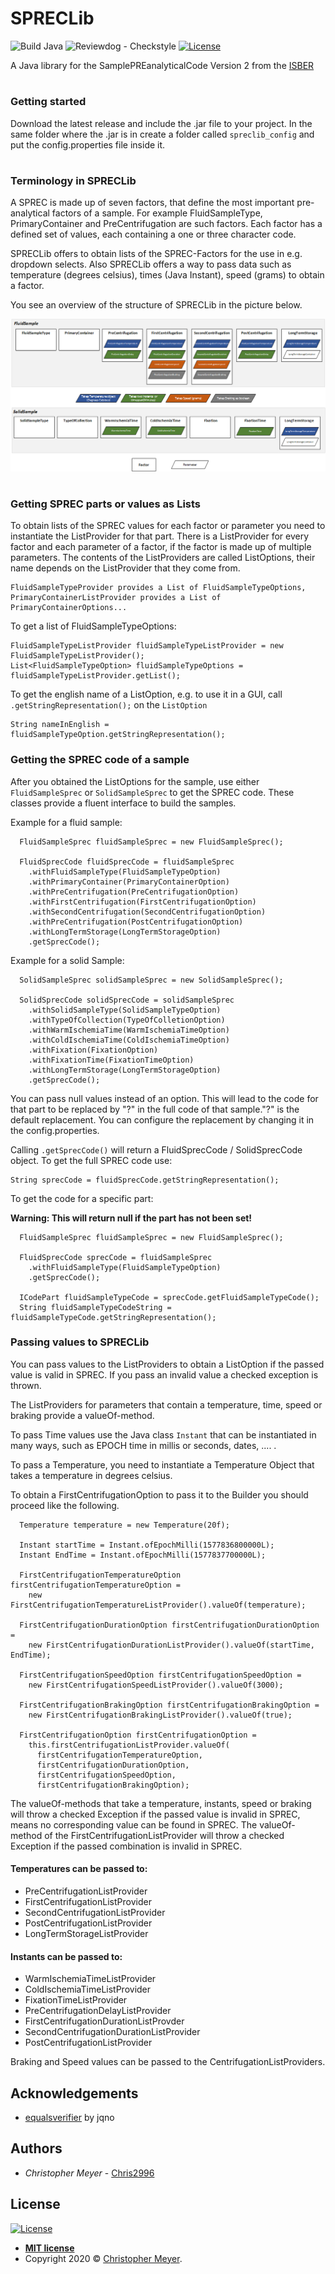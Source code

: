 # SPRECLib

![Build Java](https://github.com/Chris2996/SPRECLib/workflows/Build%20Java/badge.svg) ![Reviewdog - Checkstyle](https://github.com/Chris2996/SPRECLib/workflows/Reviewdog%20-%20Checkstyle/badge.svg) [![License](http://img.shields.io/:license-mit-blue.svg?style=flat-square)](http://badges.mit-license.org)


A Java library for the SamplePREanalyticalCode Version 2 from the [ISBER](https://www.isber.org/page/SPREC?&hhsearchterms=%22sprec%22)

#
### Getting started

Download the latest release and include the .jar file to your project. In the same folder where the .jar is in create a folder called ```spreclib_config``` and put the config.properties file inside it. 

#
### Terminology in SPRECLib
A SPREC is made up of seven factors, that define the most important pre-analytical factors of a sample. For example FluidSampleType, PrimaryContainer and PreCentrifugation are such factors. Each factor has a defined set of values, each containing a one or three character code. 

SPRECLib offers to obtain lists of the SPREC-Factors for the use in e.g. dropdown selects. Also SPRECLib offers a way to pass data such as temperature (degrees celsius), times (Java Instant), speed (grams) to obtain a factor.

You see an overview of the structure of SPRECLib in the picture below.

![](readmeImages/sprecOverview.png)
#
### Getting SPREC parts or values as Lists

To obtain lists of the SPREC values for each factor or parameter you need to instantiate the ListProvider for that part. There is a ListProvider for every factor and each parameter of a factor, if the factor is made up of multiple parameters. The contents of the ListProviders are called ListOptions, their name depends on the ListProvider that they come from.

```
FluidSampleTypeProvider provides a List of FluidSampleTypeOptions, PrimaryContainerListProvider provides a List of PrimaryContainerOptions...
```

To get a list of FluidSampleTypeOptions:

```
FluidSampleTypeListProvider fluidSampleTypeListProvider = new FluidSampleTypeListProvider();
List<FluidSampleTypeOption> fluidSampleTypeOptions = fluidSampleTypeListProvider.getList();
```

To get the english name of a ListOption, e.g. to use it in a GUI, call ```.getStringRepresentation();``` on the ```ListOption```

```
String nameInEnglish = fluidSampleTypeOption.getStringRepresentation();
```

### Getting the SPREC code of a sample

After you obtained the ListOptions for the sample, use either ```FluidSampleSprec``` or ```SolidSampleSprec``` to get the SPREC code. These classes provide a fluent interface to build the samples.

Example for a fluid sample:

```
  FluidSampleSprec fluidSampleSprec = new FluidSampleSprec();
  
  FluidSprecCode fluidSprecCode = fluidSampleSprec
    .withFluidSampleType(FluidSampleTypeOption)
    .withPrimaryContainer(PrimaryContainerOption)
    .withPreCentrifugation(PreCentrifugationOption)
    .withFirstCentrifugation(FirstCentrifugationOption)
    .withSecondCentrifugation(SecondCentrifugationOption)
    .withPreCentrifugation(PostCentrifugationOption)
    .withLongTermStorage(LongTermStorageOption)
    .getSprecCode();
```


Example for a solid Sample:
```
  SolidSampleSprec solidSampleSprec = new SolidSampleSprec();

  SolidSprecCode solidSprecCode = solidSampleSprec
    .withSolidSampleType(SolidSampleTypeOption)
    .withTypeOfCollection(TypeOfColletionOption)
    .withWarmIschemiaTime(WarmIschemiaTimeOption)
    .withColdIschemiaTime(ColdIschemiaTimeOption)
    .withFixation(FixationOption)
    .withFixationTime(FixationTimeOption)
    .withLongTermStorage(LongTermStorageOption)
    .getSprecCode();
```

You can pass null values instead of an option. This will lead to the code for that part to be replaced by "?" in the full code of that sample."?" is the default replacement. You can configure the replacement by changing it in the config.properties.


Calling ```.getSprecCode()``` will return a FluidSprecCode / SolidSprecCode object. To get the full SPREC code use:
```
String sprecCode = fluidSprecCode.getStringRepresentation();
```

To get the code for a specific part:
<p>
  
**Warning: This will return null if the part has not been set!** 

```
  FluidSampleSprec fluidSampleSprec = new FluidSampleSprec();
  
  FluidSprecCode sprecCode = fluidSampleSprec
    .withFluidSampleType(FluidSampleTypeOption)
    .getSprecCode();

  ICodePart fluidSampleTypeCode = sprecCode.getFluidSampleTypeCode();
  String fluidSampleTypeCodeString = fluidSampleTypeCode.getStringRepresentation();
```

### Passing values to SPRECLib

You can pass values to the ListProviders to obtain a ListOption if the passed value is valid in SPREC. If you pass an invalid value a checked exception is thrown.

The ListProviders for parameters that contain a temperature, time, speed or braking provide a valueOf-method.

To pass Time values use the Java class ```Instant``` that can be instantiated in many ways, such as EPOCH time in millis or seconds, dates, .... . 

To pass a Temperature, you need to instantiate a Temperature Object that takes a temperature in degrees celsius.  

To obtain a FirstCentrifugationOption to pass it to the Builder you should proceed like the following.

```
  Temperature temperature = new Temperature(20f);

  Instant startTime = Instant.ofEpochMilli(1577836800000L);
  Instant EndTime = Instant.ofEpochMilli(1577837700000L);

  FirstCentrifugationTemperatureOption firstCentrifugationTemperatureOption =
    new FirstCentrifugationTemperatureListProvider().valueOf(temperature);

  FirstCentrifugationDurationOption firstCentrifugationDurationOption =
    new FirstCentrifugationDurationListProvider().valueOf(startTime, EndTime);

  FirstCentrifugationSpeedOption firstCentrifugationSpeedOption =
    new FirstCentrifugationSpeedListProvider().valueOf(3000);
    
  FirstCentrifugationBrakingOption firstCentrifugationBrakingOption =
    new FirstCentrifugationBrakingListProvider().valueOf(true);

  FirstCentrifugationOption firstCentrifugationOption =
    this.firstCentrifugationListProvider.valueOf(
      firstCentrifugationTemperatureOption,
      firstCentrifugationDurationOption,
      firstCentrifugationSpeedOption,
      firstCentrifugationBrakingOption);
```
The valueOf-methods that take a temperature, instants, speed or braking will throw a checked Exception if the passed value is invalid in SPREC, means no corresponding value can be found in SPREC.
The valueOf-method of the FirstCentrifugationListProvider will throw a checked Exception if the passed combination is invalid in SPREC.

#### Temperatures can be passed to: 
- PreCentrifugationListProvider
- FirstCentrifugationListProvider
- SecondCentrifugationListProvider
- PostCentrifugationListProvider
- LongTermStorageListProvider

#### Instants can be passed to:
- WarmIschemiaTimeListProvider
- ColdIschemiaTimeListProvider
- FixationTimeListProvider
- PreCentrifugationDelayListProvider
- FirstCentrifugationDurationListProvder
- SecondCentrifugationDurationListProvider
- PostCentrifugationListProvider

Braking and Speed values can be passed to the CentrifugationListProviders.

## Acknowledgements

- [equalsverifier](https://github.com/jqno/equalsverifier) by jqno

## Authors

* *Christopher Meyer* - [Chris2996](https://github.com/chris2996)

## License

[![License](http://img.shields.io/:license-mit-blue.svg?style=flat-square)](http://badges.mit-license.org)

- **[MIT license](http://opensource.org/licenses/mit-license.php)**
- Copyright 2020 © <a href="http://fvcproductions.com" target="_blank">Christopher Meyer</a>.
